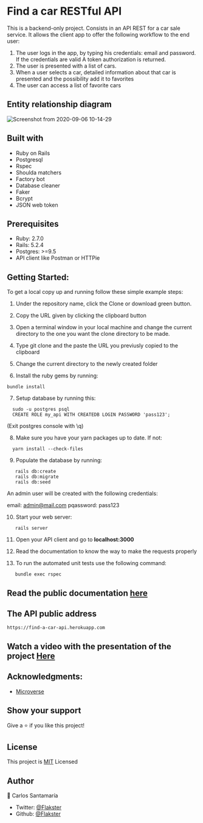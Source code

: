# Find a car RESTful API

This is a backend-only project. Consists in an API REST for a car sale service. It allows the client app to offer the following workflow to the end user:

1. The user logs in the app, by typing his credentials: email and password. If the credentials are valid A token authorization is returned.
2. The user is presented with a list of cars.
3. When a user selects a car, detailed information about that car is presented and the possibility add it to favorites
4. The user can access a list of favorite cars

## Entity relationship diagram

![Screenshot from 2020-09-06 10-14-29](https://user-images.githubusercontent.com/53324035/92329320-585df000-f02c-11ea-9545-71c5c06667d8.png)

## Built with

  * Ruby on Rails
  * Postgresql
  * Rspec
  * Shoulda matchers
  * Factory bot
  * Database cleaner
  * Faker
  * Bcrypt
  * JSON web token
  
## Prerequisites

  * Ruby: 2.7.0
  * Rails: 5.2.4
  * Postgres: >=9.5
  * API client like Postman or HTTPie

## Getting Started:

To get a local copy up and running follow these simple example steps:

1. Under the repository name, click the Clone or download green button.

2. Copy the URL given by clicking the clipboard button

3. Open a terminal window in your local machine and change the current directory to the one you
   want the clone directory to be made.

4. Type  git clone and the paste the URL you previusly copied to the clipboard

5. Change the current directory to the newly created folder

6. Install the ruby gems by running:

```
bundle install
```

7. Setup database by running this:

```
  sudo -u postgres psql
  CREATE ROLE my_api WITH CREATEDB LOGIN PASSWORD 'pass123';
```
  (Exit postgres console with \q)
  
8. Make sure you have your yarn packages up to date. If not:
```
  yarn install --check-files
```
9. Populate the database by running:
```
   rails db:create
   rails db:migrate
   rails db:seed
```
An admin user will be created with the following credentials:

  email: admin@mail.com
  pqassword: pass123


10. Start your web server:
```
   rails server
```
11. Open your API client and go to **localhost:3000**

12. Read the documentation to know the way to make the requests properly

13. To run the automated unit tests use the following command:
```
   bundle exec rspec
```

## Read the public documentation [here](https://documenter.getpostman.com/view/12581937/TVCh1TdA)

## The API public address

`https://find-a-car-api.herokuapp.com`


## Watch a video with the presentation of the project [Here](https://www.loom.com/share/e57c25a2a09748dfbab0c25fee859348)


## Acknowledgments:

 * [Microverse](http://microverse.org)
 
## Show your support
Give a ⭐️ if you like this project!
 
## License
This project is [MIT](https://github.com/Flakster/Find-a-car-API/blob/api/LICENSE) Licensed

## Author
👤 Carlos Santamaría

* Twitter: [@Flakster ](https://twitter.com/Flakster )
* Github: [@Flakster](https://github.com/Flakster)
